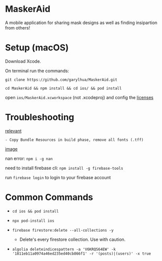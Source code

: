 # MaskerAid
A mobile application for sharing mask designs as well as finding insipartion from others!

# Setup (macOS)

Download Xcode.

On terminal run the commands:

`git clone https://github.com/garylhua/MaskerAid.git`

`cd MaskerAid && npm install && cd ios/ && pod install`

open `ios/MaskerAid.xcworkspace` (not .xcodeproj) and config the [licenses](https://reactnative.dev/docs/running-on-device)

# Troubleshooting

[relevant](https://github.com/oblador/react-native-vector-icons/issues/1074#issuecomment-534027196)

    - Copy Bundle Resources in build phase, remove all fonts (.tff)

[image](https://user-images.githubusercontent.com/3395492/46074144-0ac18300-c187-11e8-973b-4d08251fcb18.png)

nan error: `npm i -g nan`

need to install firebase cli: `npm install -g firebase-tools`

run `firebase login` to login to your firebase account

# Common Commands

- `cd ios && pod install`

- `npx pod-install ios`

- `firebase firestore:delete --all-collections -y`
    - Delete's every firestore collection. Use with caution.
- `algolia deleteindicespattern -a 'V6KRQS64EW' -k '1811eb11a0974a46ed235ed40cb866f1' -r '(posts)|(users)' -x true`
